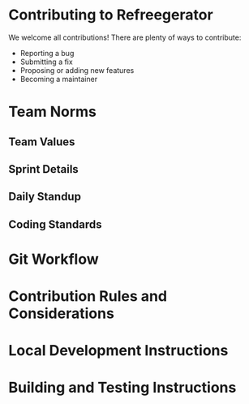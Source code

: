 # Contributing to Refreegerator
We welcome all contributions! There are plenty of ways to contribute:
- Reporting a bug
- Submitting a fix
- Proposing or adding new features
- Becoming a maintainer



# Team Norms
## Team Values
## Sprint Details
## Daily Standup
## Coding Standards

# Git Workflow

# Contribution Rules and Considerations

# Local Development Instructions

# Building and Testing Instructions

